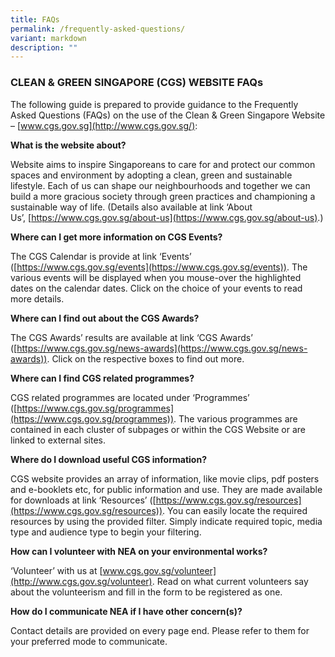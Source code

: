 ```yaml
---
title: FAQs
permalink: /frequently-asked-questions/
variant: markdown
description: ""
---
```

### **CLEAN & GREEN SINGAPORE (CGS) WEBSITE FAQs**


The following guide is prepared to provide guidance to the Frequently Asked Questions (FAQs) on the use of the Clean & Green Singapore Website – [www.cgs.gov.sg](http://www.cgs.gov.sg/):

  

**What is the website about?**

Website aims to inspire Singaporeans to care for and protect our common spaces and environment by adopting a clean, green and sustainable lifestyle. Each of us can shape our neighbourhoods and together we can build a more gracious society through green practices and championing a sustainable way of life. (Details also available at link ‘About Us’, [https://www.cgs.gov.sg/about-us](https://www.cgs.gov.sg/about-us).)

  

**Where can I get more information on CGS Events?**

The CGS Calendar is provide at link ‘Events’ ([https://www.cgs.gov.sg/events](https://www.cgs.gov.sg/events)). The various events will be displayed when you mouse-over the highlighted dates on the calendar dates. Click on the choice of your events to read more details.

  

**Where can I find out about the CGS Awards?**

The CGS Awards’ results are available at link ‘CGS Awards’ ([https://www.cgs.gov.sg/news-awards](https://www.cgs.gov.sg/news-awards)). Click on the respective boxes to find out more.

  

**Where can I find CGS related programmes?**

CGS related programmes are located under ‘Programmes’ ([https://www.cgs.gov.sg/programmes](https://www.cgs.gov.sg/programmes)). The various programmes are contained in each cluster of subpages or within the CGS Website or are linked to external sites.

  

**Where do I download useful CGS information?**

CGS website provides an array of information, like movie clips, pdf posters and e-booklets etc, for public information and use. They are made available for downloads at link ‘Resources’ ([https://www.cgs.gov.sg/resources](https://www.cgs.gov.sg/resources)). You can easily locate the required resources by using the provided filter. Simply indicate required topic, media type and audience type to begin your filtering.

  

**How can I volunteer with NEA on your environmental works?**

‘Volunteer’ with us at [www.cgs.gov.sg/volunteer](http://www.cgs.gov.sg/volunteer). Read on what current volunteers say about the volunteerism and fill in the form to be registered as one.

  

**How do I communicate NEA if I have other concern(s)?**

Contact details are provided on every page end. Please refer to them for your preferred mode to communicate.
